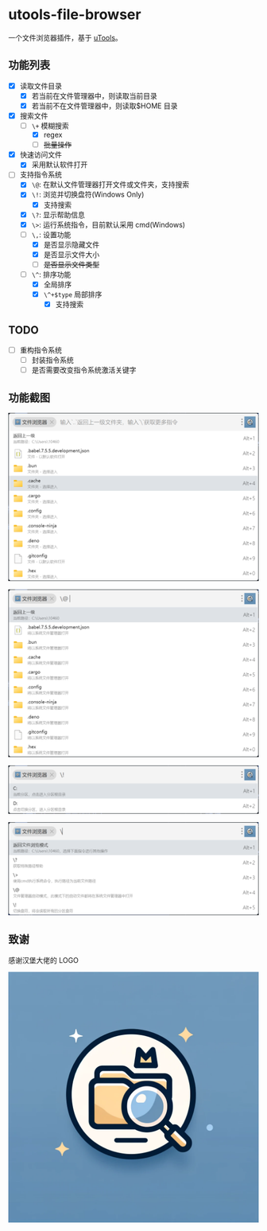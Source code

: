 # utools-file-browser

一个文件浏览器插件，基于 [uTools](https://u.tools/)。

## 功能列表

- [x] 读取文件目录
  - [x] 若当前在文件管理器中，则读取当前目录
  - [x] 若当前不在文件管理器中，则读取$HOME 目录
- [x] 搜索文件
  - [ ] `\+` 模糊搜索
    - [x] regex
    - [ ] ~~批量操作~~
- [x] 快速访问文件
  - [x] 采用默认软件打开
- [ ] 支持指令系统
  - [x] `\@`: 在默认文件管理器打开文件或文件夹，支持搜索
  - [x] `\!`: 浏览并切换盘符(Windows Only)
    - [x] 支持搜索
  - [x] `\?`: 显示帮助信息
  - [x] `\>`: 运行系统指令，目前默认采用 cmd(Windows)
  - [ ] `\,`: 设置功能
    - [x] 是否显示隐藏文件
    - [x] 是否显示文件大小
    - [ ] ~~是否显示文件类型~~
  - [ ] `\^`: 排序功能
    - [x] 全局排序
    - [x] `\^+$type` 局部排序
      - [x] 支持搜索

## TODO

- [ ] 重构指令系统
  - [ ] 封装指令系统
  - [ ] 是否需要改变指令系统激活关键字

## 功能截图

![screenshot-1](./resources/screenshot-1.png)

![screenshot-2](./resources/screenshot-2.png)

![screenshot-3](./resources/screenshot-3.png)

![screenshot-4](./resources/screenshot-4.png)

## 致谢

感谢汉堡大佬的 LOGO

![logo](./src-utools/logo.png)
